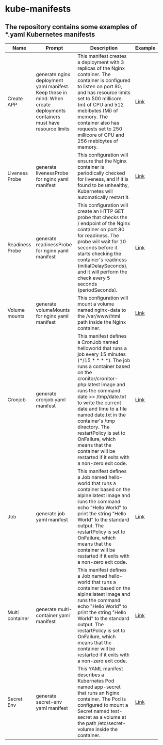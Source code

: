 # kube-manifests
The repository contains some examples of *.yaml Kubernetes manifests
----------
|Name|Prompt|Description|Example|
|--|--|--|--|
|Create APP| generate nginx deployment yaml manifest. Keep these in mind: When create deployments containers must have resource limits | This manifest creates a deployment with 3 replicas of the Nginx container. The container is configured to listen on port 80, and has resource limits set to 500 millicore (m) of CPU and 512 mebibytes (Mi) of memory. The container also has requests set to 250 millicore of CPU and 256 mebibytes of memory. | [Link](./yaml/app.yaml) |
|Liveness Probe| generate livenessProbe for nginx yaml manifest | This configuration will ensure that the Nginx container is periodically checked for liveness, and if it is found to be unhealthy, Kubernetes will automatically restart it. | [Link](./yaml/livenessProbe.yaml) |
|Readiness Probe| generate readinessProbe for nginx yaml manifest | This configuration will create an HTTP GET probe that checks the / endpoint of the Nginx container on port 80 for readiness. The probe will wait for 10 seconds before it starts checking the container's readiness (initialDelaySeconds), and it will perform the check every 5 seconds (periodSeconds). | [Link](./yaml/readinessProbe.yaml) |
| Volume mounts | generate volumeMounts for nginx yaml manifest | This configuration will mount a volume named nginx-data to the /var/www/html path inside the Nginx container. | [Link](./yaml/volumeMounts.yaml) |
|Cronjob | generate cronjob yaml manifest | This manifest defines a CronJob named helloworld that runs a job every 15 minutes (*/15 * * * *). The job runs a container based on the cronitor/cronitor-php:latest image and runs the command date >> /tmp/date.txt to write the current date and time to a file named date.txt in the container's /tmp directory. The restartPolicy is set to OnFailure, which means that the container will be restarted if it exits with a non-zero exit code. | [Link](./yaml/cronjob.yaml) |
| Job | generate job yaml manifest | This manifest defines a Job named hello-world that runs a container based on the alpine:latest image and runs the command echo "Hello World" to print the string "Hello World" to the standard output. The restartPolicy is set to OnFailure, which means that the container will be restarted if it exits with a non-zero exit code. | [Link](./yaml/job.yaml) |
|Multi container | generate multi-container yaml manifest | This manifest defines a Job named hello-world that runs a container based on the alpine:latest image and runs the command echo "Hello World" to print the string "Hello World" to the standard output. The restartPolicy is set to OnFailure, which means that the container will be restarted if it exits with a non-zero exit code. | [Link](./yaml/multicontainer.yaml)  |
| Secret Env | generate secret-env yaml manifest | This YAML manifest describes a Kubernetes Pod named app-secret that runs an Nginx container. The Pod is configured to mount a Secret named test-secret as a volume at the path /etc/secret-volume inside the container.| [Link](./yaml/secret-env.yaml) |